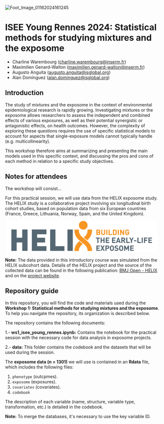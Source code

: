 
![Foot_Image_01162024161245](https://github.com/alldominguez/isee_young_rennes_ws1/assets/81332368/4c7a8183-a204-4f4d-93b9-59adc2729631)

# ISEE Young Rennes 2024: Statistical methods for studying mixtures and the exposome 

- Charline Warembourg (charline.warembourg@inserm.fr)
- Maximilien Genard-Walton (maximilien.genard-walton@inserm.fr)
- Augusto Anguita (augusto.anguita@isglobal.org)
- Alan Domínguez (alan.dominguez@isglobal.org)

## Introduction
The study of mixtures and the exposome in the context of environmental epidemiological research is rapidly
growing. Investigating mixtures or the exposome allows researchers to assess the
independent and combined effects of various exposures, as well as their potential synergistic or antagonistic
effects, on health outcomes. However, the complexity of exploring these questions requires the use of specific
statistical models to account for aspects that single-exposure models cannot typically handle (e.g.
multicollinearity). 

This workshop therefore aims at summarizing and presenting the main models used in this
specific context, and discussing the pros and cons of each method in relation to a specific study objectives.

## Notes for attendees

The workshop will consist... 

For this practical session, we will use data from the HELIX exposome study. The HELIX study is a collaborative project involving six longitudinal birth cohort studies, based on population data from six European countries (France, Greece, Lithuania, Norway, Spain, and the United Kingdom).

<img src="figures/HELIX.png" alt="HELIX logo" width="500"/> 

**Note:** The data provided in this introductory course was simulated from the HELIX subcohort data. Details of the HELIX project and the source of the collected data can be found in the following publication: [BMJ Open - HELIX](https://bmjopen.bmj.com/content/8/9/e021311) and on the [project website](https://www.projecthelix.eu/es).


## Repository guide

In this repository, you will find the code and materials used during the **Workshop 1: Statistical methods for studying mixtures and the exposome**. To help you navigate the repository, its organization is described below.

The repository contains the following documents:

1.- **ws1_isee_young_rennes.ipynb:** Contains the notebook for the practical session with the necessary code for data analysis in exposome projects.

2.- **data:** This folder contains the codebook and the datasets that will be used during the session.

The **exposome data (n = 1301)** we will use is contained in an **Rdata** file, which includes the following files:
  1. `phenotype` (outcpmes).
  2. `exposome` (exposures).
  3. `covariates` (covariates).
  4. `codebook`

The description of each variable (name, structure, variable type, transformation, etc.) is detailed in the codebook.

**Note:** To merge the databases, it's necessary to use the key variable ID.



